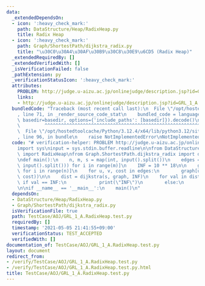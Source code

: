```yaml
---
data:
  _extendedDependsOn:
  - icon: ':heavy_check_mark:'
    path: DataStructure/Heap/RadixHeap.py
    title: Radix Heap
  - icon: ':heavy_check_mark:'
    path: Graph/ShortestPath/dijkstra_radix.py
    title: "\u30C0\u30A4\u30AF\u30B9\u30C8\u30E9\u6CD5 (Radix Heap)"
  _extendedRequiredBy: []
  _extendedVerifiedWith: []
  _isVerificationFailed: false
  _pathExtension: py
  _verificationStatusIcon: ':heavy_check_mark:'
  attributes:
    PROBLEM: http://judge.u-aizu.ac.jp/onlinejudge/description.jsp?id=GRL_1_A
    links:
    - http://judge.u-aizu.ac.jp/onlinejudge/description.jsp?id=GRL_1_A
  bundledCode: "Traceback (most recent call last):\n  File \"/opt/hostedtoolcache/Python/3.12.4/x64/lib/python3.12/site-packages/onlinejudge_verify/documentation/build.py\"\
    , line 71, in _render_source_code_stat\n    bundled_code = language.bundle(stat.path,\
    \ basedir=basedir, options={'include_paths': [basedir]}).decode()\n          \
    \         ^^^^^^^^^^^^^^^^^^^^^^^^^^^^^^^^^^^^^^^^^^^^^^^^^^^^^^^^^^^^^^^^^^^^^^^^^^^^^^^^^\n\
    \  File \"/opt/hostedtoolcache/Python/3.12.4/x64/lib/python3.12/site-packages/onlinejudge_verify/languages/python.py\"\
    , line 96, in bundle\n    raise NotImplementedError\nNotImplementedError\n"
  code: "# verification-helper: PROBLEM http://judge.u-aizu.ac.jp/onlinejudge/description.jsp?id=GRL_1_A\n\
    import sys\ninput = sys.stdin.buffer.readline\n\nfrom DataStructure.Heap.RadixHeap\
    \ import RadixHeap\nfrom Graph.ShortestPath.dijkstra_radix import dijkstra\n\n\
    \ndef main():\n    n, m, s = map(int, input().split())\n    edges = [list(map(int,\
    \ input().split())) for i in range(m)]\n    INF = 10 ** 18\n\n    graph = [[]\
    \ for i in range(n)]\n    for u, v, cost in edges:\n        graph[u].append((v,\
    \ cost))\n\n    dist = dijkstra(s, graph, INF)\n    for val in dist:\n       \
    \ if val == INF:\n            print(\"INF\")\n        else:\n            print(val)\n\
    \n\nif __name__ == '__main__':\n    main()\n"
  dependsOn:
  - DataStructure/Heap/RadixHeap.py
  - Graph/ShortestPath/dijkstra_radix.py
  isVerificationFile: true
  path: TestCase/AOJ/GRL_1_A.RadixHeap.test.py
  requiredBy: []
  timestamp: '2021-05-05 21:41:55+09:00'
  verificationStatus: TEST_ACCEPTED
  verifiedWith: []
documentation_of: TestCase/AOJ/GRL_1_A.RadixHeap.test.py
layout: document
redirect_from:
- /verify/TestCase/AOJ/GRL_1_A.RadixHeap.test.py
- /verify/TestCase/AOJ/GRL_1_A.RadixHeap.test.py.html
title: TestCase/AOJ/GRL_1_A.RadixHeap.test.py
---
```

